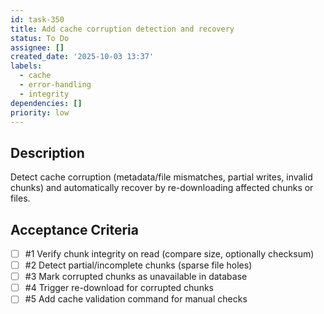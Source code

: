 ```yaml
---
id: task-350
title: Add cache corruption detection and recovery
status: To Do
assignee: []
created_date: '2025-10-03 13:37'
labels:
  - cache
  - error-handling
  - integrity
dependencies: []
priority: low
---
```


## Description

Detect cache corruption (metadata/file mismatches, partial writes, invalid chunks) and automatically recover by re-downloading affected chunks or files.

## Acceptance Criteria
<!-- AC:BEGIN -->
- [ ] #1 Verify chunk integrity on read (compare size, optionally checksum)
- [ ] #2 Detect partial/incomplete chunks (sparse file holes)
- [ ] #3 Mark corrupted chunks as unavailable in database
- [ ] #4 Trigger re-download for corrupted chunks
- [ ] #5 Add cache validation command for manual checks
<!-- AC:END -->
